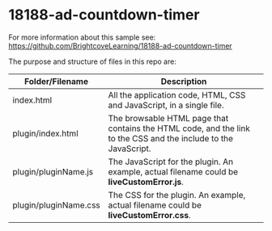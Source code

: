 <!-- BE SURE TO UPDATE NAME AND LINK TO DOC -->

# 18188-ad-countdown-timer  
For more information about this sample see: https://github.com/BrightcoveLearning/18188-ad-countdown-timer

<p>The purpose and structure of files in this repo are:</p>

<table>
  <thead>
    <tr>
      <th>Folder/Filename</th>
      <th>Description</th>
    </tr>
  </thead>
  <tbody>
    <tr>
      <td>index.html</td>
      <td>All the application code, HTML, CSS and JavaScript, in a single file.</td>
    </tr>
    <tr>
      <td>plugin/index.html</td>
      <td>The browsable HTML page that contains the HTML code, and the link to the CSS and the include to the JavaScript.</td>
    </tr>
    <tr>
      <td>plugin/pluginName.js</td>
      <td>The JavaScript for the plugin. An example, actual filename could be <strong>liveCustomError.js</strong>.</td>
    </tr>
    <tr>
      <td>plugin/pluginName.css</td>
      <td>The CSS for the plugin. An example, actual filename could be <strong>liveCustomError.css</strong>.</td>
    </tr>
  </tbody>
</table>
